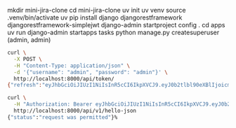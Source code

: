 mkdir mini-jira-clone
cd mini-jira-clone
uv init
uv venv
source .venv/bin/activate
uv pip install django djangorestframework djangorestframework-simplejwt
django-admin startproject config .
cd apps
uv run django-admin startapps tasks
python manage.py createsuperuser (admin, admin)

```bash
curl \
  -X POST \
  -H "Content-Type: application/json" \
  -d '{"username": "admin", "password": "admin"}' \
  http://localhost:8000/api/token/
{"refresh":"eyJhbGciOiJIUzI1NiIsInR5cCI6IkpXVCJ9.eyJ0b2tlbl90eXBlIjoicmVmcmVzaCIsImV4cCI6MTc1MDkzNzgzOSwiaWF0IjoxNzUwODUxNDM5LCJqdGkiOiJjZDBiNjVkMjMyZDg0OTEzOWM4MWFkZDc3M2Y4ODc0NiIsInVzZXJfaWQiOjF9.0j13hc3z1N2_WaGtAzTiXPgy3fI1eP_WbXsDuNNri4o","access":"eyJhbGciOiJIUzI1NiIsInR5cCI6IkpXVCJ9.eyJ0b2tlbl90eXBlIjoiYWNjZXNzIiwiZXhwIjoxNzUwODUxNzM5LCJpYXQiOjE3NTA4NTE0MzksImp0aSI6ImJiNDM2ZTg5MTlmZTQxN2JhOWQ4YzZhOWQ3YjI1MGUxIiwidXNlcl9pZCI6MX0.yWXD-GzTKXP9zJ6opYogL0hlPKhj7dIkPBqdsbIrSkI"}%
```

```bash
curl \
  -H "Authorization: Bearer eyJhbGciOiJIUzI1NiIsInR5cCI6IkpXVCJ9.eyJ0b2tlbl90eXBlIjoiYWNjZXNzIiwiZXhwIjoxNzUwODUxNzM5LCJpYXQiOjE3NTA4NTE0MzksImp0aSI6ImJiNDM2ZTg5MTlmZTQxN2JhOWQ4YzZhOWQ3YjI1MGUxIiwidXNlcl9pZCI6MX0.yWXD-GzTKXP9zJ6opYogL0hlPKhj7dIkPBqdsbIrSkI" \
  http://localhost:8000/api/v1/hello-json
{"status":"request was permitted"}%
```
